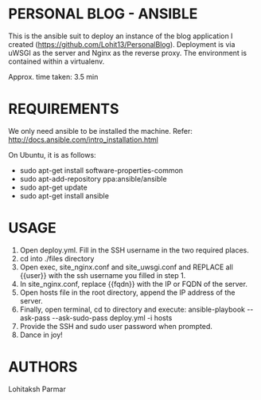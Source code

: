 PERSONAL BLOG - ANSIBLE
===

This is the ansible suit to deploy an instance of the blog application I created (https://github.com/Lohit13/PersonalBlog).
Deployment is via uWSGI as the server and Nginx as the reverse proxy. The environment is contained within a virtualenv.

Approx. time taken: 3.5 min

REQUIREMENTS
===

We only need ansible to be installed the machine. Refer: http://docs.ansible.com/intro_installation.html

On Ubuntu, it is as follows:

- sudo apt-get install software-properties-common
- sudo apt-add-repository ppa:ansible/ansible
- sudo apt-get update
- sudo apt-get install ansible

USAGE
===

1. Open deploy.yml. Fill in the SSH username in the two required places.
2. cd into ./files directory
3. Open exec, site_nginx.conf and site_uwsgi.conf and REPLACE all {{user}} with the ssh username you filled in step 1.
4. In site_nginx.conf, replace {{fqdn}} with the IP or FQDN of the server.
5. Open hosts file in the root directory, append the IP address of the server.
6. Finally, open terminal, cd to directory and execute: ansible-playbook --ask-pass --ask-sudo-pass deploy.yml -i hosts
7. Provide the SSH and sudo user password when prompted.
8. Dance in joy!

AUTHORS
===

Lohitaksh Parmar 
